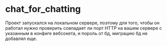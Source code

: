 # chat_for_chatting
Проект запускался на локальном сервере, поэтому для того, чтобы он работал нужно проверить совпадает ли порт HTTP на вашем сервере с указанным в конфиге вебсокета, и пороль от бд, миграцию бд не добавлял еще.
